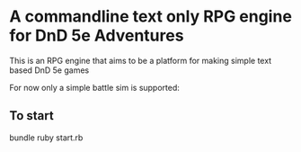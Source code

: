 A commandline text only RPG engine for DnD 5e Adventures
========================================================

This is an RPG engine that aims to be a platform for making
simple text based DnD 5e games

For now only a simple battle sim is supported:


To start
---------

bundle
ruby start.rb